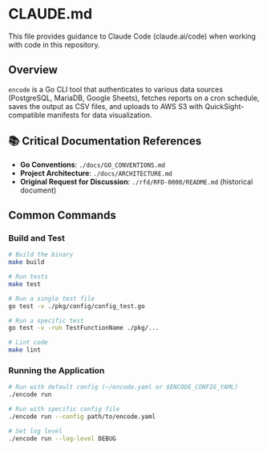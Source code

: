 # CLAUDE.md

This file provides guidance to Claude Code (claude.ai/code) when working with code in this repository.

## Overview

`encode` is a Go CLI tool that authenticates to various data sources (PostgreSQL, MariaDB, Google Sheets), fetches reports on a cron schedule, saves the output as CSV files, and uploads to AWS S3 with QuickSight-compatible manifests for data visualization.


## 📚 Critical Documentation References
- **Go Conventions**: `./docs/GO_CONVENTIONS.md`
- **Project Architecture**: `./docs/ARCHITECTURE.md`
- **Original Request for Discussion**: `./rfd/RFD-0000/README.md` (historical document)

## Common Commands

### Build and Test
```bash
# Build the binary
make build

# Run tests
make test

# Run a single test file
go test -v ./pkg/config/config_test.go

# Run a specific test
go test -v -run TestFunctionName ./pkg/...

# Lint code
make lint
```

### Running the Application
```bash
# Run with default config (~/encode.yaml or $ENCODE_CONFIG_YAML)
./encode run

# Run with specific config file
./encode run --config path/to/encode.yaml

# Set log level
./encode run --log-level DEBUG
```
